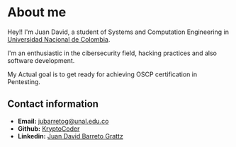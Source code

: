 # About me

Hey!! I'm Juan David, a student of Systems and Computation Engineering in [Universidad Nacional de Colombia](https://unal.edu.co/).

I'm an enthusiastic in the cibersecurity field, hacking practices and also software development.

My Actual goal is to get ready for achieving OSCP certification in Pentesting.

## Contact information

* **Email:** [jubarretog@unal.edu.co](http://127.0.0.1:5000/u/cdbSbVEtWCP0IKRHa0p28S49E1o2)
* **Github:** [KryptoCoder](https://github.com/jubarretog)
* **Linkedin:** [Juan David Barreto Grattz](https://www.linkedin.com/in/juan-david-barreto-grattz/)
